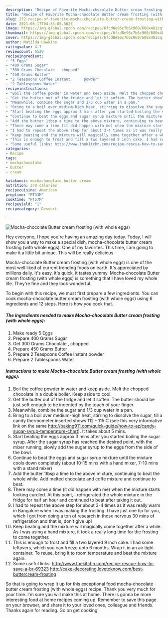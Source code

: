 ```yaml
---
description: "Recipe of Favorite Mocha-chocolate Butter cream frosting (with whole eggs)"
title: "Recipe of Favorite Mocha-chocolate Butter cream frosting (with whole eggs)"
slug: 272-recipe-of-favorite-mocha-chocolate-butter-cream-frosting-with-whole-eggs
date: 2021-06-17T04:35:05.562Z
image: https://img-global.cpcdn.com/recipes/6fcd8e96c7b6c960/680x482cq70/mocha-chocolate-butter-cream-frosting-with-whole-eggs-recipe-main-photo.jpg
thumbnail: https://img-global.cpcdn.com/recipes/6fcd8e96c7b6c960/680x482cq70/mocha-chocolate-butter-cream-frosting-with-whole-eggs-recipe-main-photo.jpg
cover: https://img-global.cpcdn.com/recipes/6fcd8e96c7b6c960/680x482cq70/mocha-chocolate-butter-cream-frosting-with-whole-eggs-recipe-main-photo.jpg
author: Matilda Hawkins
ratingvalue: 4.7
reviewcount: 6520
recipeingredient:
- "5 Eggs"
- "400 Grams Sugar"
- "300 Grams Chocolate   chopped"
- "450 Grams Butter"
- "2 Teaspoons Coffee Instant      powder"
- "2 Tablespoons Water"
recipeinstructions:
- "Boil the coffee powder in water and keep aside. Melt the chopped chocolate in a double boiler. Keep aside to cool."
- "Get the butter out of the fridge and let it soften. The butter should be just soft enough to be indented by the touch of your finger."
- "Meanwhile, combine the sugar and 1/3 cup water in a pan."
- "Bring to a boil over medium-high heat, stirring to dissolve the sugar, till a candy thermometer inserted shows 112 - 115 C (see this very informative link on the same http://baking911.com/quick-guide/how-to-az/candy-sugar-syrup-temperature-chart). It takes about 5 mins."
- "Start beating the eggs approx 3 mins after you started boiling the sugar syrup. After the sugar syrup has reached the desired point, with the mixer running, slowly add the sugar syrup to the eggs from the side of the bowl."
- "Continue to beat the eggs and sugar syrup mixture until the mixture cools down completely (about 10-15 mins with a hand mixer, 7-10 mins with a stand mixer)"
- "Add the butter 1tbsp a time to the above mixture, continuing to beat the whole while. Add melted chocolate and coffe mixture and continue to beat."
- "There may come a time (it did happen with me) when the mixture starts looking curdled. At this point, I refrigerated the whole mixture in the fridge for half an hour and continued to beat after taking it out."
- "I had to repeat the above step for about 3-4 times as it was really warm in Bangalore when I was making the frosting. I have just one tip for you, which I got from doing a ton of research in those nervous 30 mins of refrigeration and that is, don&#39;t give up!"
- "Keep beating and the mixture will magically come together after a while. As I was using a hand mixture, it took a really long time for the frosting to come together."
- "This is enough to frost and fill a two layered 9 inch cake. I had some leftovers, which you can freeze upto 6 months. Wrap it in an air tight container. To reuse, bring it to room temperature and beat the mixture again."
- "Some useful links: http://www.thekitchn.com/recipe-rescue-how-to-save-a-br-69323 http://cake-decorating.lovetoknow.com/best-buttercream-frosting"
categories:
- Recipe
tags:
- mochachocolate
- butter
- cream

katakunci: mochachocolate butter cream 
nutrition: 278 calories
recipecuisine: American
preptime: "PT33M"
cooktime: "PT57M"
recipeyield: "1"
recipecategory: Dessert

---
```



![Mocha-chocolate Butter cream frosting (with whole eggs)](https://img-global.cpcdn.com/recipes/6fcd8e96c7b6c960/680x482cq70/mocha-chocolate-butter-cream-frosting-with-whole-eggs-recipe-main-photo.jpg)

Hey everyone, I hope you're having an amazing day today. Today, I will show you a way to make a special dish, mocha-chocolate butter cream frosting (with whole eggs). One of my favorites. This time, I am going to make it a little bit unique. This will be really delicious.

Mocha-chocolate Butter cream frosting (with whole eggs) is one of the most well liked of current trending foods on earth. It's appreciated by millions daily. It's easy, it's quick, it tastes yummy. Mocha-chocolate Butter cream frosting (with whole eggs) is something that I have loved my whole life. They're fine and they look wonderful.




To begin with this recipe, we must first prepare a few ingredients. You can cook mocha-chocolate butter cream frosting (with whole eggs) using 6 ingredients and 12 steps. Here is how you cook that.

<!--inarticleads1-->

##### The ingredients needed to make Mocha-chocolate Butter cream frosting (with whole eggs):

1. Make ready 5 Eggs
1. Prepare 400 Grams Sugar
1. Get 300 Grams Chocolate ,  chopped
1. Prepare 450 Grams Butter
1. Prepare 2 Teaspoons Coffee Instant      powder
1. Prepare 2 Tablespoons Water




<!--inarticleads2-->

##### Instructions to make Mocha-chocolate Butter cream frosting (with whole eggs):

1. Boil the coffee powder in water and keep aside. Melt the chopped chocolate in a double boiler. Keep aside to cool.
1. Get the butter out of the fridge and let it soften. The butter should be just soft enough to be indented by the touch of your finger.
1. Meanwhile, combine the sugar and 1/3 cup water in a pan.
1. Bring to a boil over medium-high heat, stirring to dissolve the sugar, till a candy thermometer inserted shows 112 - 115 C (see this very informative link on the same http://baking911.com/quick-guide/how-to-az/candy-sugar-syrup-temperature-chart). It takes about 5 mins.
1. Start beating the eggs approx 3 mins after you started boiling the sugar syrup. After the sugar syrup has reached the desired point, with the mixer running, slowly add the sugar syrup to the eggs from the side of the bowl.
1. Continue to beat the eggs and sugar syrup mixture until the mixture cools down completely (about 10-15 mins with a hand mixer, 7-10 mins with a stand mixer)
1. Add the butter 1tbsp a time to the above mixture, continuing to beat the whole while. Add melted chocolate and coffe mixture and continue to beat.
1. There may come a time (it did happen with me) when the mixture starts looking curdled. At this point, I refrigerated the whole mixture in the fridge for half an hour and continued to beat after taking it out.
1. I had to repeat the above step for about 3-4 times as it was really warm in Bangalore when I was making the frosting. I have just one tip for you, which I got from doing a ton of research in those nervous 30 mins of refrigeration and that is, don&#39;t give up!
1. Keep beating and the mixture will magically come together after a while. As I was using a hand mixture, it took a really long time for the frosting to come together.
1. This is enough to frost and fill a two layered 9 inch cake. I had some leftovers, which you can freeze upto 6 months. Wrap it in an air tight container. To reuse, bring it to room temperature and beat the mixture again.
1. Some useful links: http://www.thekitchn.com/recipe-rescue-how-to-save-a-br-69323 http://cake-decorating.lovetoknow.com/best-buttercream-frosting




So that is going to wrap it up for this exceptional food mocha-chocolate butter cream frosting (with whole eggs) recipe. Thank you very much for your time. I'm sure you will make this at home. There is gonna be more interesting food at home recipes coming up. Remember to save this page on your browser, and share it to your loved ones, colleague and friends. Thanks again for reading. Go on get cooking!
